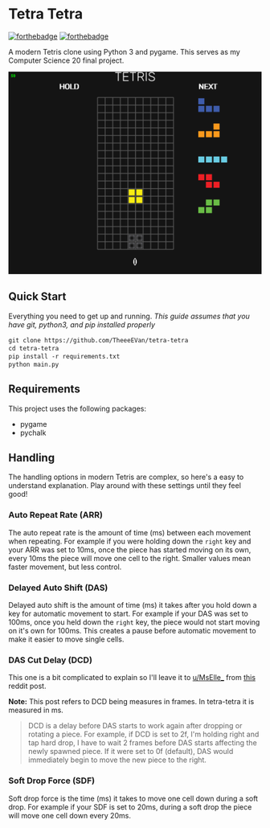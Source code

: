 # Tetra Tetra
[![forthebadge](https://forthebadge.com/images/badges/made-with-python.svg)](https://forthebadge.com)
[![forthebadge](https://forthebadge.com/images/badges/gluten-free.svg)](https://forthebadge.com)

A modern Tetris clone using Python 3 and pygame. This serves as my Computer Science 20 final project.

![tetra-tetra gameplay](./assets/header.gif)

## Quick Start

Everything you need to get up and running.
*This guide assumes that you have git, python3, and pip installed properly*

```
git clone https://github.com/TheeeEVan/tetra-tetra
cd tetra-tetra
pip install -r requirements.txt
python main.py
```

## Requirements
This project uses the following packages:
- pygame
- pychalk

## Handling
The handling options in modern Tetris are complex, so here's a easy to understand explanation. Play around with these settings until they feel good!

### Auto Repeat Rate (ARR)

The auto repeat rate is the amount of time (ms) between each movement when repeating. For example if you were holding down the `right` key and your ARR was set to 10ms, once the piece has started moving on its own, every 10ms the piece will move one cell to the right. Smaller values mean faster movement, but less control.

### Delayed Auto Shift (DAS)

Delayed auto shift is the amount of time (ms) it takes after you hold down a key for automatic movement to start. For example if your DAS was set to 100ms, once you held down the `right` key, the piece would not start moving on it's own for 100ms. This creates a pause before automatic movement to make it easier to move single cells.

### DAS Cut Delay (DCD)

This one is a bit complicated to explain so I'll leave it to [u/MsElle_](https://www.reddit.com/user/MsElle_/) from [this](https://www.reddit.com/r/Tetris/comments/nx9kge/can_someone_explain_what_dcd_is_on_tetrio_and/) reddit post.

**Note:** This post refers to DCD being measures in frames. In tetra-tetra it is measured in ms.

> DCD is a delay before DAS starts to work again after dropping or rotating a piece. For example, if DCD is set to 2f, I'm holding right and tap hard drop, I have to wait 2 frames before DAS starts affecting the newly spawned piece. If it were set to 0f (default), DAS would immediately begin to move the new piece to the right.

### Soft Drop Force (SDF)
Soft drop force is the time (ms) it takes to move one cell down during a soft drop. For example if your SDF is set to 20ms, during a soft drop the piece will move one cell down every 20ms.